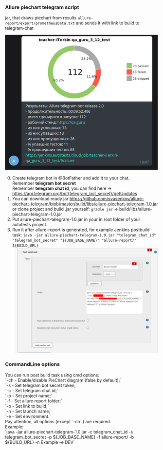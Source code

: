 <h3>Allure piechart telegram script</h3>

jar, that draws piechart from results `allure-report/export/prometheusData.txt` and sends it with link to build to telegram-chat

![shakal screenshot](shakal-screenshot.png)


0. Create telegram bot in @BotFather and add it to your chat.<br/>
Remember <b>telegram bot secret</b><br/>
Remember <b>telegram chat id</b>, you can find here -> https://api.telegram.org/bot{telegram_bot_secret}/getUpdates
1. You can download ready jar https://github.com/svasenkov/allure-piechart-telegram/blob/master/build/libs/allure-piechart-telegram-1.0.jar or clone project and build .jar yourself:
`gradle jar` -> build/libs/allure-piechart-telegram-1.0.jar
2. Put allure-piechart-telegram-1.0.jar in your in root folder of your autotests project.
3. Run it after allure-report is generated, 
for example Jenkins postbuild task:
`java -jar allure-piechart-telegram-1.0.jar "telegram_chat_id" "telegram_bot_secret" "${JOB_BASE_NAME}" "allure-report/" ${BUILD_URL}`
![jenkins config](jenkins-config.png)

<h3>CommandLine options</h3>
You can run post build task using cmd options:<br/>
`-ch - Enable/disable PieChart diagram (false by default);` <br/>
`-s - Set telegram bot secret token;` <br/>
`-c - Set telegram chat id;` <br/>
`-p - Set project name;` <br/>
`-f - Set allure report folder;` <br/>
`-b - Set link to build;` <br/>
`-n - Set launch name;` <br/>
`-e - Set environment.` <br/>
Pay attention, all options (except `-ch` ) are required. <br/>
Example: <br/>
`java -jar allure-piechart-telegram-1.0.jar -c telegram_chat_id -s telegram_bot_secret -p ${JOB_BASE_NAME} -f allure-report/ -b ${BUILD_URL} -n Example -e DEV`